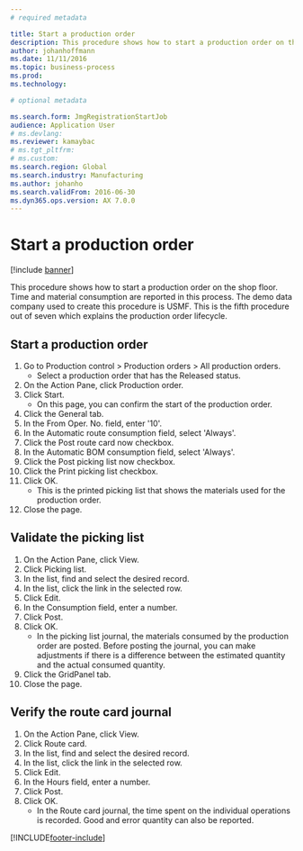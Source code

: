 ```yaml
---
# required metadata

title: Start a production order
description: This procedure shows how to start a production order on the shop floor.
author: johanhoffmann
ms.date: 11/11/2016
ms.topic: business-process
ms.prod:  
ms.technology:  

# optional metadata

ms.search.form: JmgRegistrationStartJob
audience: Application User
# ms.devlang:  
ms.reviewer: kamaybac
# ms.tgt_pltfrm:  
# ms.custom:  
ms.search.region: Global
ms.search.industry: Manufacturing
ms.author: johanho
ms.search.validFrom: 2016-06-30
ms.dyn365.ops.version: AX 7.0.0
---
```

# Start a production order

[!include [banner](../../includes/banner.md)]

This procedure shows how to start a production order on the shop floor. Time and material consumption are reported in this process. The demo data company used to create this procedure is USMF. This is the fifth procedure out of seven which explains the production order lifecycle.


## Start a production order
1. Go to Production control > Production orders > All production orders.
    * Select a production order that has the Released status.  
2. On the Action Pane, click Production order.
3. Click Start.
    * On this page, you can confirm the start of the production order.  
4. Click the General tab.
5. In the From Oper. No. field, enter '10'.
6. In the Automatic route consumption field, select 'Always'.
7. Click the Post route card now checkbox.
8. In the Automatic BOM consumption field, select 'Always'.
9. Click the Post picking list now checkbox.
10. Click the Print picking list checkbox.
11. Click OK.
    * This is the printed picking list that shows the materials used for the production order.  
12. Close the page.

## Validate the picking list
1. On the Action Pane, click View.
2. Click Picking list.
3. In the list, find and select the desired record.
4. In the list, click the link in the selected row.
5. Click Edit.
6. In the Consumption field, enter a number.
7. Click Post.
8. Click OK.
    * In the picking list journal, the materials consumed by the production order are posted. Before posting the journal, you can make adjustments if there is a difference between the estimated quantity and the actual consumed quantity.  
9. Click the GridPanel tab.
10. Close the page.

## Verify the route card journal
1. On the Action Pane, click View.
2. Click Route card.
3. In the list, find and select the desired record.
4. In the list, click the link in the selected row.
5. Click Edit.
6. In the Hours field, enter a number.
7. Click Post.
8. Click OK.
    * In the Route card journal, the time spent on the individual operations is recorded. Good and error quantity can also be reported.  


[!INCLUDE[footer-include](../../../includes/footer-banner.md)]